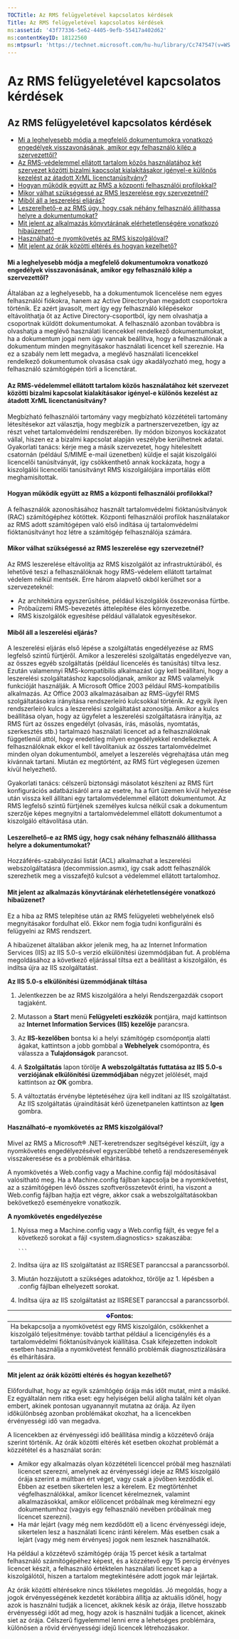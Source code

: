 ```yaml
---
TOCTitle: Az RMS felügyeletével kapcsolatos kérdések
Title: Az RMS felügyeletével kapcsolatos kérdések
ms:assetid: '43f77336-5e62-4405-9efb-55417a402d62'
ms:contentKeyID: 18122560
ms:mtpsurl: 'https://technet.microsoft.com/hu-hu/library/Cc747547(v=WS.10)'
---
```


Az RMS felügyeletével kapcsolatos kérdések
==========================================

Az RMS felügyeletével kapcsolatos kérdések
------------------------------------------

-   [Mi a leghelyesebb módja a megfelelő dokumentumokra vonatkozó engedélyek visszavonásának, amikor egy felhasználó kilép a szervezettől?](#bkmk_1)
-   [Az RMS-védelemmel ellátott tartalom közös használatához két szervezet közötti bizalmi kapcsolat kialakításakor igényel-e különös kezelést az átadott XrML licenctanúsítvány?](#bkmk_2)
-   [Hogyan működik együtt az RMS a központi felhasználói profilokkal?](#bkmk_3)
-   [Mikor válhat szükségessé az RMS leszerelése egy szervezetnél?](#bkmk_4)
-   [Miből áll a leszerelési eljárás?](#bkmk_5)
-   [Leszerelhető-e az RMS úgy, hogy csak néhány felhasználó állíthassa helyre a dokumentumokat?](#bkmk_6)
-   [Mit jelent az alkalmazás könyvtárának elérhetetlenségére vonatkozó hibaüzenet?](#bkmk_7)
-   [Használható-e nyomkövetés az RMS kiszolgálóval?](#bkmk_8)
-   [Mit jelent az órák közötti eltérés és hogyan kezelhető?](#bkmk_9)

<span id="BKMK_1"></span>
#### Mi a leghelyesebb módja a megfelelő dokumentumokra vonatkozó engedélyek visszavonásának, amikor egy felhasználó kilép a szervezettől?

Általában az a leghelyesebb, ha a dokumentumok licencelése nem egyes felhasználói fiókokra, hanem az Active Directoryban megadott csoportokra történik. Ez azért javasolt, mert így egy felhasználó kilépésekor eltávolíthatja őt az Active Directory-csoportból, így nem olvashatja a csoportnak küldött dokumentumokat. A felhasználó azonban továbbra is olvashatja a meglévő használati licencekkel rendelkező dokumentumokat, ha a dokumentum jogai nem úgy vannak beállítva, hogy a felhasználónak a dokumentum minden megnyitásakor használati licencet kell szereznie. Ha ez a szabály nem lett megadva, a meglévő használati licencekkel rendelkező dokumentumok olvasása csak úgy akadályozható meg, hogy a felhasználó számítógépén törli a licenctárat.

<span id="BKMK_2"></span>
#### Az RMS-védelemmel ellátott tartalom közös használatához két szervezet közötti bizalmi kapcsolat kialakításakor igényel-e különös kezelést az átadott XrML licenctanúsítvány?

Megbízható felhasználói tartomány vagy megbízható közzétételi tartomány létesítésekor azt választja, hogy megbízik a partnerszervezetben, így az részt vehet tartalomvédelmi rendszerében. Ily módon bizonyos kockázatot vállal, hiszen ez a bizalmi kapcsolat alapján veszélybe kerülhetnek adatai. Gyakorlati tanács: kérje meg a másik szervezetet, hogy hitelesített csatornán (például S/MIME e-mail üzenetben) küldje el saját kiszolgálói licencelői tanúsítványát, így csökkenthető annak kockázata, hogy a kiszolgálói licencelői tanúsítványt RMS kiszolgálójára importálás előtt meghamisítottak.

<span id="BKMK_3"></span>
#### Hogyan működik együtt az RMS a központi felhasználói profilokkal?

A felhasználók azonosításához használt tartalomvédelmi fióktanúsítványok (RAC) számítógéphez kötöttek. Központi felhasználói profilok használatakor az RMS adott számítógépen való első indítása új tartalomvédelmi fióktanúsítványt hoz létre a számítógép felhasználója számára.

<span id="BKMK_4"></span>
#### Mikor válhat szükségessé az RMS leszerelése egy szervezetnél?

Az RMS leszerelése eltávolítja az RMS kiszolgálót az infrastruktúrából, és lehetővé teszi a felhasználóknak hogy RMS-védelem ellátott tartalmat védelem nélkül mentsék. Erre három alapvető okból kerülhet sor a szervezeteknél:

-   Az architektúra egyszerűsítése, például kiszolgálók összevonása fürtbe.
-   Próbaüzemi RMS-bevezetés áttelepítése éles környezetbe.
-   RMS kiszolgálók egyesítése például vállalatok egyesítésekor.

<span id="BKMK_5"></span>
#### Miből áll a leszerelési eljárás?

A leszerelési eljárás első lépése a szolgáltatás engedélyezése az RMS legfelső szintű fürtjéről. Amikor a leszerelési szolgáltatás engedélyezve van, az összes egyéb szolgáltatás (például licencelés és tanúsítás) tiltva lesz. Ezután valamennyi RMS-kompatibilis alkalmazást úgy kell beállítani, hogy a leszerelési szolgáltatáshoz kapcsolódjanak, amikor az RMS valamelyik funkcióját használják. A Microsoft Office 2003 például RMS-kompatibilis alkalmazás. Az Office 2003 alkalmazásaiban az RMS-ügyfél RMS szolgáltatásokra irányítása rendszerleíró kulcsokkal történik. Az egyik ilyen rendszerleíró kulcs a leszerelési szolgáltatást azonosítja. Amikor a kulcs beállítása olyan, hogy az ügyfelet a leszerelési szolgáltatásra irányítja, az RMS fürt az összes engedélyt (olvasás, írás, másolás, nyomtatás, szerkesztés stb.) tartalmazó használati licencet ad a felhasználóknak függetlenül attól, hogy eredetileg milyen engedélyekkel rendelkeztek. A felhasználóknak ekkor el kell távolítaniuk az összes tartalomvédelmet minden olyan dokumentumból, amelyet a leszerelés végrehajtása után meg kívánnak tartani. Miután ez megtörtént, az RMS fürt véglegesen üzemen kívül helyezhető.

Gyakorlati tanács: célszerű biztonsági másolatot készíteni az RMS fürt konfigurációs adatbázisáról arra az esetre, ha a fürt üzemen kívül helyezése után vissza kell állítani egy tartalomvédelemmel ellátott dokumentumot. Az RMS legfelső szintű fürtjének személyes kulcsa nélkül csak a dokumentum szerzője képes megnyitni a tartalomvédelemmel ellátott dokumentumot a kiszolgáló eltávolítása után.

<span id="BKMK_6"></span>
#### Leszerelhető-e az RMS úgy, hogy csak néhány felhasználó állíthassa helyre a dokumentumokat?

Hozzáférés-szabályozási listát (ACL) alkalmazhat a leszerelési webszolgáltatásra (decommission.asmx), így csak adott felhasználók szerezhetik meg a visszafejtő kulcsot a védelemmel ellátott tartalomhoz.

<span id="BKMK_7"></span>
#### Mit jelent az alkalmazás könyvtárának elérhetetlenségére vonatkozó hibaüzenet?

Ez a hiba az RMS telepítése után az RMS felügyeleti webhelyének első megnyitásakor fordulhat elő. Ekkor nem fogja tudni konfigurálni és felügyelni az RMS rendszert.

A hibaüzenet általában akkor jelenik meg, ha az Internet Information Services (IIS) az IIS 5.0-s verzió elkülönítési üzemmódjában fut. A probléma megoldásához a következő eljárással tiltsa ezt a beállítást a kiszolgálón, és indítsa újra az IIS szolgáltatást.

**Az IIS 5.0-s elkülönítési üzemmódjának tiltása**
1.  Jelentkezzen be az RMS kiszolgálóra a helyi Rendszergazdák csoport tagjaként.

2.  Mutasson a **Start** menü **Felügyeleti eszközök** pontjára, majd kattintson az **Internet Information Services (IIS) kezelője** parancsra.

3.  Az **IIS-kezelőben** bontsa ki a helyi számítógép csomópontja alatti ágakat, kattintson a jobb gombbal a **Webhelyek** csomópontra, és válassza a **Tulajdonságok** parancsot.

4.  A **Szolgáltatás** lapon törölje **A webszolgáltatás futtatása az IIS 5.0-s verziójának elkülönítési üzemmódjában** négyzet jelölését, majd kattintson az **OK** gombra.

5.  A változtatás érvénybe léptetéséhez újra kell indítani az IIS szolgáltatást. Az IIS szolgáltatás újraindítását kérő üzenetpanelen kattintson az **Igen** gombra.

<span id="BKMK_8"></span>
#### Használható-e nyomkövetés az RMS kiszolgálóval?

Mivel az RMS a Microsoft® .NET-keretrendszer segítségével készült, így a nyomkövetés engedélyezésével egyszerűbbé tehető a rendszeresemények visszakeresése és a problémák elhárítása.

A nyomkövetés a Web.config vagy a Machine.config fájl módosításával valósítható meg. Ha a Machine.config fájlban kapcsolja be a nyomkövetést, az a számítógépen lévő összes szoftverösszetevőt érinti, ha viszont a Web.config fájlban hajtja ezt végre, akkor csak a webszolgáltatásokban bekövetkező eseményekre vonatkozik.

**A nyomkövetés engedélyezése**
1.  Nyissa meg a Machine.config vagy a Web.config fájlt, és vegye fel a következő sorokat a fájl &lt;system.diagnostics&gt; szakaszába:

    
        ```
2.  Indítsa újra az IIS szolgáltatást az IISRESET paranccsal a parancssorból.

3.  Miután hozzájutott a szükséges adatokhoz, törölje az 1. lépésben a .config fájlban elhelyezett sorokat.

4.  Indítsa újra az IIS szolgáltatást az IISRESET paranccsal a parancssorból.

| ![](images/Cc747547.Important(WS.10).gif)Fontos:                                                                                                                                                                                                                           |
|---------------------------------------------------------------------------------------------------------------------------------------------------------------------------------------------------------------------------------------------------------------------------------------------------------|
| Ha bekapcsolja a nyomkövetést egy RMS kiszolgálón, csökkenhet a kiszolgáló teljesítménye: tovább tarthat például a licencigénylés és a tartalomvédelmi fióktanúsítványok kiállítása. Csak kifejezetten indokolt esetben használja a nyomkövetést fennálló problémák diagnosztizálására és elhárítására. |

<span id="BKMK_9"></span>
#### Mit jelent az órák közötti eltérés és hogyan kezelhető?

Előfordulhat, hogy az egyik számítógép órája más időt mutat, mint a másiké. Ez egyáltalán nem ritka eset: egy helyiségen belül aligha találni két olyan embert, akinek pontosan ugyanannyit mutatna az órája. Az ilyen időkülönbség azonban problémákat okozhat, ha a licencekben érvényességi idő van megadva.

A licencekben az érvényességi idő beállítása mindig a közzétevő órája szerint történik. Az órák közötti eltérés két esetben okozhat problémát a közzététel és a használat során:

-   Amikor egy alkalmazás olyan közzétételi licenccel próbál meg használati licencet szerezni, amelynek az érvényességi ideje az RMS kiszolgáló órája szerint a múltban ért véget, vagy csak a jövőben kezdődik el. Ebben az esetben sikertelen lesz a kérelem. Ez megtörténhet végfelhasználókkal, amikor licencet kérelmeznek, valamint alkalmazásokkal, amikor előlicencet próbálnak meg kérelmezni egy dokumentumhoz (vagyis egy felhasználó nevében próbálnak meg licencet szerezni).
-   Ha már lejárt (vagy még nem kezdődött el) a licenc érvényességi ideje, sikertelen lesz a használati licenc iránti kérelem. Más esetben csak a lejárt (vagy még nem érvényes) jogok nem lesznek használhatók.

Ha például a közzétevő számítógép órája 15 percet késik a tartalmat felhasználó számítógépéhez képest, és a közzétevő egy 15 percig érvényes licencet készít, a felhasználó értéktelen használati licencet kap a kiszolgálótól, hiszen a tartalom megtekintésére adott jogok már lejártak.

Az órák közötti eltérésekre nincs tökéletes megoldás. Jó megoldás, hogy a jogok érvényességének kezdetét korábbira állítja az aktuális időnél, hogy azok is használni tudják a licencet, akiknek késik az órája, illetve hosszabb érvényességi időt ad meg, hogy azok is használni tudják a licencet, akinek siet az órája. Célszerű figyelemmel lenni erre a lehetséges problémára, különösen a rövid érvényességi idejű licencek létrehozásakor.
